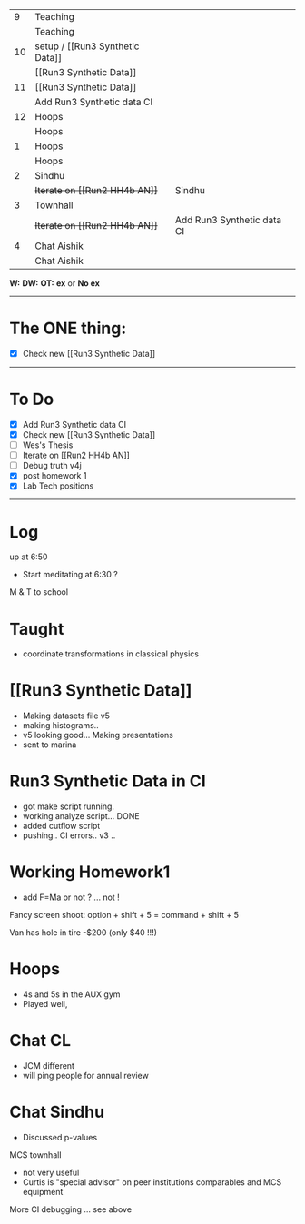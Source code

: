 
|     |                                  |                            |
| --- | -------------------------------- | -------------------------- |
| 9   | Teaching                         |                            |
|     | Teaching                         |                            |
| 10  | setup / [[Run3 Synthetic Data]]  |                            |
|     | [[Run3 Synthetic Data]]          |                            |
| 11  | [[Run3 Synthetic Data]]          |                            |
|     | Add Run3 Synthetic data CI       |                            |
| 12  | Hoops                            |                            |
|     | Hoops                            |                            |
| 1   | Hoops                            |                            |
|     | Hoops                            |                            |
| 2   | Sindhu                           |                            |
|     | ~~Iterate on  [[Run2 HH4b AN]]~~ | Sindhu                     |
| 3   | Townhall                         |                            |
|     | ~~Iterate on  [[Run2 HH4b AN]]~~ | Add Run3 Synthetic data CI |
| 4   | Chat Aishik                      |                            |
|     | Chat Aishik                      |                            |

**W:**
**DW:**
**OT:**
**ex** or **No ex**

---
# The ONE thing: 
- [x] Check new [[Run3 Synthetic Data]]

---
# To Do

- [x] Add Run3 Synthetic data CI
- [x]  Check new [[Run3 Synthetic Data]]
- [ ]  Wes's Thesis
- [ ] Iterate on  [[Run2 HH4b AN]]
- [ ] Debug truth v4j
- [x] post homework 1
- [x] Lab Tech positions

---

# Log

up at 6:50
- Start meditating at 6:30 ?

M & T to school

# Taught
- coordinate transformations in classical physics

# [[Run3 Synthetic Data]]
- Making datasets file v5
- making histograms..
- v5 looking  good... Making presentations 
- sent to marina

# Run3 Synthetic Data in CI
- got make script running.
- working analyze script... DONE
- added cutflow script
- pushing.. CI errors.. v3 .. 

# Working Homework1
- add F=Ma or not ? ... not !

Fancy screen shoot: option + shift + 5 = command + shift + 5

Van has hole in tire ~~-$200~~ (only $40 !!!)


# Hoops 
- 4s and 5s in the AUX gym
- Played well, 

# Chat CL
- JCM different
- will ping people for annual review

# Chat Sindhu 
- Discussed p-values 

MCS townhall 
- not very useful
- Curtis is "special advisor" on peer institutions comparables and MCS equipment

More CI debugging ... see above

